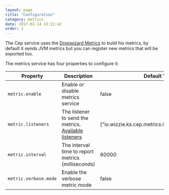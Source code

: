 ```yaml
---
layout: page
title: "Configuration"
category: metrics
date: 2017-02-14 13:21:42
order: 1
---
```


The Cep service uses the [Dropwizard Metrics](http://metrics.dropwizard.io/3.1.0/) to build his metrics, by default it sends JVM metrics but you can register new metrics that will be exported too.

The metrics service has four properties to configure it:

| Property   |      Description      |  Default Value |
|----------|---------------|-------|
| `metric.enable` |  Enable or disable metrics service | false|
| `metric.listeners` | The listener to send the metrics. [Available listeners](https://wizzie.io/cep/metrics/listeners.html)  |   ["io.wizzie.ks.cep.metrics.ConsoleMetricListener"] |
| `metric.interval` | The interval time to report metrics (milliseconds) |  60000  |
| `metric.verbose.mode`| Enable the verbose metric mode | false |

